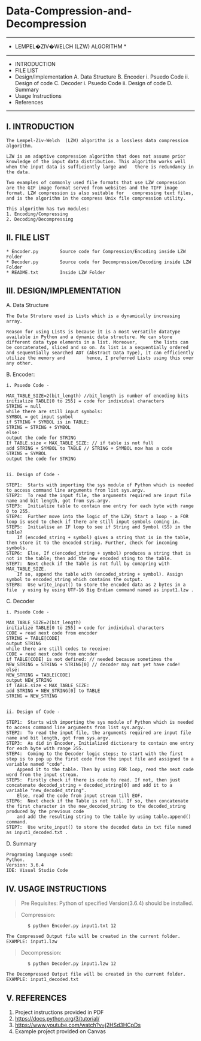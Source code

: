 # Data-Compression-and-Decompression

*********************************************************************************************************************************************************************************************
*  LEMPEL�ZIV�WELCH (LZW) ALGORITHM  *
*********************************************************************************************************************************************************************************************

* INTRODUCTION
* FILE LIST
* Design/Implementation
	A.  Data Structure
	B. Encoder
	    i.  Psuedo Code 
	    ii. Design of code
	C. Decoder
	    i.  Psuedo Code 
	    ii. Design of code
	D. Summary
* Usage Instructions
* References
*********************************************************************************************************************************************************************************************

I. INTRODUCTION
------------------------------

	The Lempel-Ziv-Welch  (LZW) algorithm is a lossless data compression algorithm.

	LZW is an adaptive compression algorithm that does not assume prior knowledge of the input data distribution. This algorithm works well when the input data is sufficiently large and 	there is redundancy in the data.

	Two examples of commonly used file formats that use LZW compression are the GIF image format served from websites and the TIFF image format. LZW compression is also suitable for 	compressing text files, and is the algorithm in the compress Unix file compression utility.

	This algorithm has two modules:
	1. Encoding/Compressing
	2. Decoding/Decompressing


II. FILE LIST
------------------------------

	* Encoder.py		Source code for Compression/Encoding inside LZW Folder
	* Decoder.py		Source code for Decompression/Decoding inside LZW Folder
	* README.txt		Inside LZW Folder


III. DESIGN/IMPLEMENTATION
------------------------------


A.  Data Structure

	The Data Struture used is Lists which is a dynamically increasing array.

	Reason for using Lists is because it is a most versatile datatype available in Python and a dynamic data structure. We can store different data type elements in a list. Moreover, 		the lists can be concatenated, sliced and so on. As list is a sequentially ordered and sequentially searched ADT (Abstract Data Type), it can efficiently utilize the memory and 		hence, I preferred Lists using this over any other.

B. Encoder:

	i. Psuedo Code -

	MAX_TABLE_SIZE=2(bit_length) //bit_length is number of encoding bits
	initialize TABLE[0 to 255] = code for individual characters
	STRING = null
	while there are still input symbols:
	SYMBOL = get input symbol
	if STRING + SYMBOL is in TABLE:
	STRING = STRING + SYMBOL
	else:
	output the code for STRING
	If TABLE.size < MAX_TABLE_SIZE: // if table is not full
	add STRING + SYMBOL to TABLE // STRING + SYMBOL now has a code
	STRING = SYMBOL
	output the code for STRING
	

	ii. Design of Code - 
	
	STEP1:	Starts with importing the sys module of Python which is needed to access command line arguments from list sys.argv.
	STEP2:	To read the input file, the arguments required are input file name and bit length, got from sys.argv.
	STEP3: 	Initialize table to contain one entry for each byte with range 0 to 255.
	STEP4: 	Further move into the logic of the LZW; Start a loop - a FOR loop is used to check if there are still input symbols coming in.
	STEP5: 	Initialise an IF loop to see if String and Symbol (SS) in the table? 
		If (encoded_string + symbol) gives a string that is in the table, then store it to the encoded string. Further, check for incoming symbols.
	STEP6:	Else, If c(encoded_string + symbol) produces a string that is not in the table;	then add the new encoded sting to the table.
	STEP7:	Next check if the Table is not full by comapring with MAX_TABLE_SIZE.
		If so, append the table with (encoded_string + symbol). Assign symbol to encoded_string which contains the output.
	STEP8: 	Use write_input() to store the encoded data as 2 bytes in a file  y using by using UTF-16 Big Endian command named as input1.lzw .
	

C.  Decoder

	i. Psuedo Code - 

	MAX_TABLE_SIZE=2(bit_length)
	initialize TABLE[0 to 255] = code for individual characters
	CODE = read next code from encoder
	STRING = TABLE[CODE]
	output STRING
	while there are still codes to receive:
	CODE = read next code from encoder
	if TABLE[CODE] is not defined: // needed because sometimes the
	NEW_STRING = STRING + STRING[0] // decoder may not yet have code!
	else:
	NEW_STRING = TABLE[CODE]
	output NEW_STRING
	if TABLE.size < MAX_TABLE_SIZE:
	add STRING + NEW_STRING[0] to TABLE
	STRING = NEW_STRING
	

	ii. Design of Code - 
	
	STEP1:	Starts with importing the sys module of Python which is needed to access command line arguments from list sys.argv.
	STEP2:	To read the input file, the arguments required are input file name and bit length, got from sys.argv.
	STEP3:	As did in Encoder, Initialized dictionary to contain one entry for each byte with range 255. 
	STEP4:	Coming to the Decoder logic steps; to start with the first step is to pop up the first code from the input file and assigned to a variable named "code".
		Append it to the table. Then by using FOR loop, read the next code word from the input stream.
	STEP5:	Firstly check if there is code to read. If not, then just concatenate decoded_string + decoded_string[0] and add it to a variable "new_decoded_string".
		Else, read the code from input stream till EOF.
	STEP6:	Next check if the Table is not full. If so, then concatenate the first character in the new_decoded_string to the decoded_string produced by the previous code 
		and add the resulting string to the table by using table.append() command.
	STEP7:	Use write_input() to store the decoded data in txt file named as input1_decoded.txt .

D. Summary

	Programing language used:
	Python. 
	Version: 3.6.4
	IDE: Visual Studio Code

IV. USAGE INSTRUCTIONS
------------------------------

>	Pre Requisites:	Python of specified Version(3.6.4) should be installed.

>	Compression: 

			$ python Encoder.py input1.txt 12

	The Compressed Output file will be created in the current folder. EXAMPLE: input1.lzw

>	Decompression:

			$ python Decoder.py input1.lzw 12

	The Decompressed Output file will be created in the current folder. EXAMPLE: input1_decoded.txt


V. REFERENCES
------------------------------

1. Project instructions provided in PDF
2. https://docs.python.org/3/tutorial/
3. https://www.youtube.com/watch?v=j2HSd3HCpDs
4. Example project provided on Canvas
